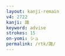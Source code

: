 ```yaml
---
layout: kanji-remain
v4: 2722
kanji: 諏
keyword: advise
strokes: 15
on-yomi: シュ
permalink: /rtk/諏/
---
```






